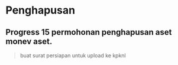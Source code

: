 # Penghapusan
## Progress 15 permohonan penghapusan aset monev aset. 
>buat surat persiapan untuk upload ke kpknl
>
